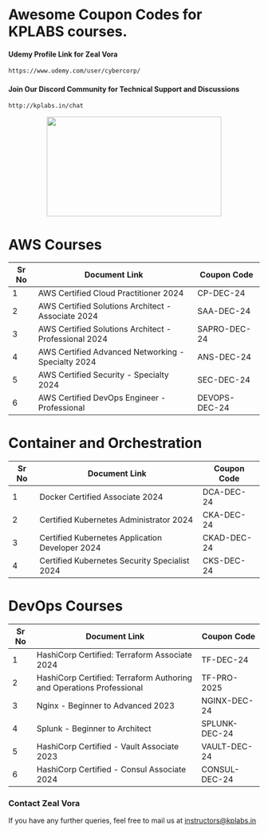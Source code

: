 # Awesome Coupon Codes for KPLABS courses.

#### Udemy Profile Link for Zeal Vora

```sh
https://www.udemy.com/user/cybercorp/
```
#### Join Our Discord Community for Technical Support and Discussions

```sh
http://kplabs.in/chat
```
<p align="center">
  <img width="350" height="200" src="https://i.ibb.co/b3jFkkk/discord-terraform.png">
</p>


# AWS Courses 

| Sr No | Document Link | Coupon Code |
| ------ | ------ | ------ |
| 1 |AWS Certified Cloud Practitioner 2024 | CP-DEC-24 | 
| 2 |AWS Certified Solutions Architect - Associate  2024| SAA-DEC-24 |
| 3 |AWS Certified Solutions Architect - Professional 2024 | SAPRO-DEC-24 |
| 4 |AWS Certified Advanced Networking - Specialty 2024 | ANS-DEC-24 |
| 5 |AWS Certified Security - Specialty 2024 | SEC-DEC-24 |
| 6 |AWS Certified DevOps Engineer - Professional | DEVOPS-DEC-24 |

# Container and Orchestration

| Sr No | Document Link | Coupon Code |
| ------ | ------ | ------ |
| 1 | Docker Certified Associate 2024 | DCA-DEC-24 | 
| 2 | Certified Kubernetes Administrator 2024 | CKA-DEC-24 | 
| 3 | Certified Kubernetes Application Developer 2024 | CKAD-DEC-24 | 
| 4 | Certified Kubernetes Security Specialist 2024 | CKS-DEC-24 | 

# DevOps Courses

| Sr No | Document Link | Coupon Code |
| ------ | ------ | ------ |
| 1 | HashiCorp Certified: Terraform Associate 2024 | TF-DEC-24 | 
| 2 | HashiCorp Certified: Terraform Authoring and Operations Professional  | TF-PRO-2025 | 
| 3 | Nginx - Beginner to Advanced 2023 | NGINX-DEC-24 | 
| 4 | Splunk - Beginner to Architect | SPLUNK-DEC-24 | 
| 5 | HashiCorp Certified - Vault Associate 2023 | VAULT-DEC-24 | 
| 6 | HashiCorp Certified - Consul Associate 2024 | CONSUL-DEC-24	 | 




### Contact Zeal Vora
If you have any further queries, feel free to mail us at instructors@kplabs.in
